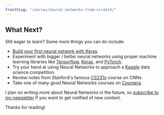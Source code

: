 ```yaml
---
frontSlug: "/series/neural-networks-from-scratch/"
---
```


## What Next?

Still eager to learn? Some more things you can do include:

- [Build your first neural network with Keras](/blog/keras-neural-network-tutorial/).
- Experiment with bigger / better neural networks using proper machine learning libraries like [Tensorflow](https://www.tensorflow.org/), [Keras](https://keras.io/), and [PyTorch](https://pytorch.org/).
- Try your hand at using Neural Networks to approach a [Kaggle](https://www.kaggle.com/competitions) data science competition.
- Review notes from Stanford's famous [CS231n](http://cs231n.github.io/) course on CNNs.
- Take one of many good Neural Networks courses on [Coursera](https://www.coursera.org/courses?query=neural%20networks).

I plan on writing more about Neural Networks in the future, so [subscribe to my newsletter](/subscribe/?src=nn-series) if you want to get notified of new content.

Thanks for reading!
